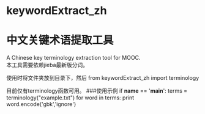 # keywordExtract_zh

<h1>中文关键术语提取工具<br/></h1>
A Chinese key terminology extraction tool for MOOC.<br/>
本工具需要依赖jieba最新版分词。<br/>

使用时将文件夹放到目录下，然后 from keywordExtract_zh import terminology

目前仅有terminology函数可用。
###使用示例
	if __name__ == '__main__':
		terms = terminology("example.txt")
			for word in terms:
				print word.encode('gbk','ignore')
###
